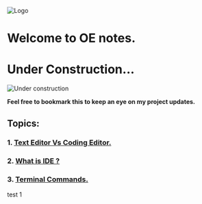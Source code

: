 ![Logo](https://img.alwakeelnews.com/Content/Upload/small/8202013104316907594295.jpg)
# Welcome to OE notes.
# Under Construction...
![Under construction](https://wpnewsify.com/wp-content/uploads/2017/10/UnderConstructionPage-794x398.jpg)

**Feel free to bookmark this to keep an eye on my project updates.**
## Topics:
### 1. [Text Editor Vs Coding Editor.](https://github.com/oebitw/reading-notes/blob/main/text-editor-vs-coding-editor.md)
### 2. [What is IDE ?](https://github.com/oebitw/reading-notes/blob/main/IDE.md)

### 3. [Terminal Commands.](https://github.com/oebitw/reading-notes/blob/main/terminal-commands.md)

test  1



